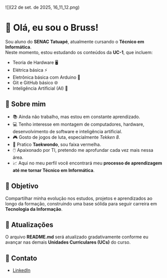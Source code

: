 ![](22 de set. de 2025, 16_11_12.png)

# 👋 Olá, eu sou o Bruss!  

Sou aluno do **SENAC Tatuapé**, atualmente cursando o **Técnico em Informática**.  
Neste momento, estou estudando os conteúdos da **UC-1**, que incluem:  

- Teoria de Hardware 🖥️  
- Elétrica básica ⚡  
- Eletrônica básica com Arduino 🤖  
- Git e GitHub básico 🌐  
- Inteligência Artificial (AI) 🧠  

## 🎯 Sobre mim
- 📚 Ainda não trabalho, mas estou em constante aprendizado.  
- 💻 Tenho interesse em montagem de computadores, hardware, desenvolvimento de software e inteligência artificial.  
- 🎮 Gosto de jogos de luta, especialmente *Tekken 8*.  
- 🥋 Pratico **Taekwondo**, sou faixa vermelha.  
- 🖱️ Apaixonado por TI, pretendo me aprofundar cada vez mais nessa área.  
- 📈 Aqui no meu perfil você encontrará meu **processo de aprendizagem até me tornar Técnico em Informática**.  

## 🚀 Objetivo
Compartilhar minha evolução nos estudos, projetos e aprendizados ao longo da formação, construindo uma base sólida para seguir carreira em **Tecnologia da Informação**.  

## 🔄 Atualizações
O arquivo **README.md** será atualizado gradativamente conforme eu avançar nas demais **Unidades Curriculares (UCs)** do curso.  

## 📎 Contato
- [LinkedIn](https://www.linkedin.com/in/bruss-loza-091053382/)  
